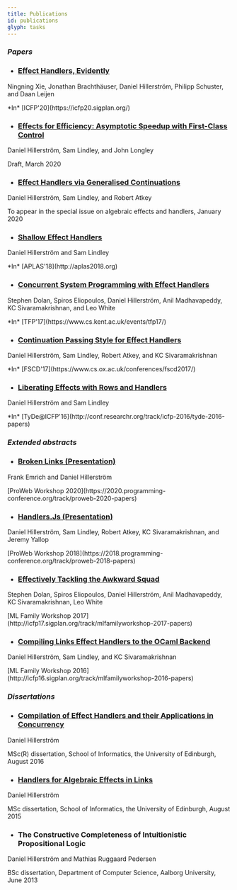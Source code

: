 ```yaml
---
title: Publications
id: publications
glyph: tasks
---
```


### *Papers*

* ### [Effect Handlers, Evidently](papers/effect_handlers_evidently-extended-icfp2020.pdf)
<p>Ningning Xie, Jonathan Brachthäuser, Daniel Hillerström, Philipp Schuster, and Daan Leijen</p>
<p>*In* [ICFP'20](https://icfp20.sigplan.org/)</p>

* ### [Effects for Efficiency: Asymptotic Speedup with First-Class Control](papers/effects_for_efficiency-draft-march2020.pdf)
<p>Daniel Hillerström, Sam Lindley, and John Longley</p>
<p>Draft, March 2020</p>

* ### [Effect Handlers via Generalised Continuations](papers/generalised_continuations-jfp2020.pdf)
<p>Daniel Hillerström, Sam Lindley, and Robert Atkey</p>
<p>To appear in the special issue on algebraic effects and handlers, January 2020</p>

* ### [Shallow Effect Handlers](papers/shallow_effect_handlers-extended-aplas2018.pdf)
<p>Daniel Hillerström and Sam Lindley</p>
<p>*In* [APLAS'18](http://aplas2018.org)</p>

* ### [Concurrent System Programming with Effect Handlers](papers/conc_system_prog_handlers-tfp2017.pdf)
<p>Stephen Dolan, Spiros Eliopoulos, Daniel Hillerström, Anil Madhavapeddy, KC Sivaramakrishnan, and Leo White</p>
<p>*In* [TFP'17](https://www.cs.kent.ac.uk/events/tfp17/)</p>

* ### [Continuation Passing Style for Effect Handlers](papers/cps_handlers-fscd2017.pdf)
<p>Daniel Hillerström, Sam Lindley, Robert Atkey, and KC Sivaramakrishnan</p>
<p>*In* [FSCD'17](https://www.cs.ox.ac.uk/conferences/fscd2017/)</p>

* ### [Liberating Effects with Rows and Handlers](papers/liberating_effects-tyde2016.pdf)
<p>Daniel Hillerström and Sam Lindley</p>
<p>*In* [TyDe@ICFP'16](http://conf.researchr.org/track/icfp-2016/tyde-2016-papers)</p>

### *Extended abstracts*

* ### [Broken Links (Presentation)](papers/broken-proweb2020.pdf)
<p>Frank Emrich and Daniel Hillerström</p>
<p>[ProWeb Workshop 2020](https://2020.programming-conference.org/track/proweb-2020-papers)</p>

* ### [Handlers.Js (Presentation)](papers/handlers_js-proweb2018.pdf)
<p>Daniel Hillerström, Sam Lindley, Robert Atkey, KC Sivaramakrishnan, and Jeremy Yallop</p>
<p>[ProWeb Workshop 2018](https://2018.programming-conference.org/track/proweb-2018-papers)</p>

* ### [Effectively Tackling the Awkward Squad](papers/awkward_effects-ml17.pdf)
<p>Stephen Dolan, Spiros Eliopoulos, Daniel Hillerström, Anil Madhavapeddy, KC Sivaramakrishnan, Leo White</p>
<p>[ML Family Workshop 2017](http://icfp17.sigplan.org/track/mlfamilyworkshop-2017-papers)</p>

* ### [Compiling Links Effect Handlers to the OCaml Backend](papers/mlabstract2016.pdf)
<p>Daniel Hillerström, Sam Lindley, and KC Sivaramakrishnan</p>
<p>[ML Family Workshop 2016](http://icfp16.sigplan.org/track/mlfamilyworkshop-2016-papers)</p>

### *Dissertations*

* ### [Compilation of Effect Handlers and their Applications in Concurrency](papers/thesis2016.pdf)
<p>Daniel Hillerström</p>
<p>MSc(R) dissertation, School of Informatics, the University of Edinburgh, August 2016</p>

* ### [Handlers for Algebraic Effects in Links](papers/thesis2015.pdf)
<p>Daniel Hillerström</p>
<p>MSc dissertation, School of Informatics, the University of Edinburgh, August 2015</p>

* ### The Constructive Completeness of Intuitionistic Propositional Logic
<p>Daniel Hillerström and Mathias Ruggaard Pedersen</p>
<p>BSc dissertation, Department of Computer Science, Aalborg University, June 2013</p>
